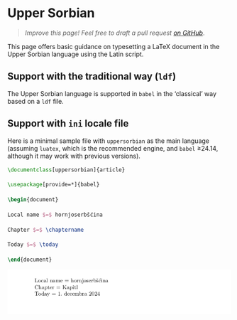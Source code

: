 # Upper Sorbian

<blockquote>
  <p><em>Improve this page! Feel free to draft a pull request <a href="https://github.com/latex3/babel/tree/docs/docs">on GitHub</a></em>.</p>
</blockquote>

This page offers basic guidance on typesetting a LaTeX document in the
Upper Sorbian language using the Latin script.

## Support with the traditional way (`ldf`)

The Upper Sorbian language is supported in `babel` in the ‘classical’ way
based on a `ldf` file.

## Support with `ini` locale file

Here is a minimal sample file with `uppersorbian` as the main language
(assuming `luatex`, which is the recommended engine, and `babel` ≥24.14,
although it may work with previous versions).

```tex
\documentclass[uppersorbian]{article}

\usepackage[provide=*]{babel}

\begin{document}

Local name $=$ hornjoserbšćina

Chapter $=$ \chaptername

Today $=$ \today

\end{document}
```

![](../media/locale-uppersorbian.png)